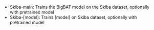 - Skiba-main: Trains the BigBAT model on the Skiba dataset, optionally with pretrained model
- Skiba-\[model\]: Trains \[model\] on Skiba dataset, optionally with pretrained model
